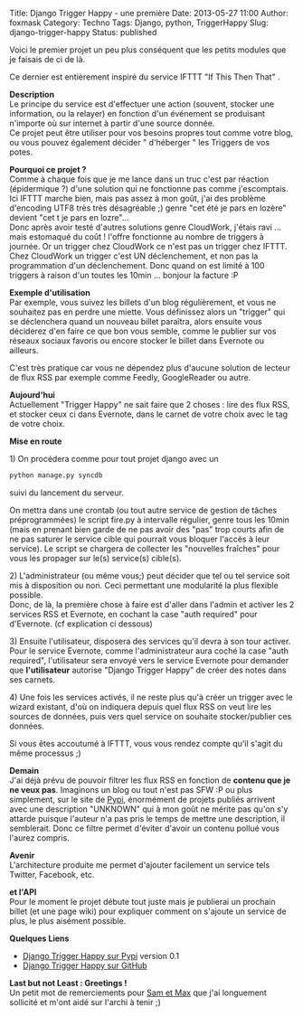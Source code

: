 Title: Django Trigger Happy - une première 
Date: 2013-05-27 11:00
Author: foxmask
Category: Techno
Tags: Django, python, TriggerHappy
Slug: django-trigger-happy
Status: published

Voici le premier projet un peu plus conséquent que les petits modules
que je faisais de ci de là.

Ce dernier est entièrement inspiré du service IFTTT "If This Then That"
.

**Description**  
Le principe du service est d'effectuer une action (souvent, stocker une
information, ou la relayer) en fonction d'un événement se produisant
n'importe où sur internet à partir d'une source donnée.  
Ce projet peut être utiliser pour vos besoins propres tout comme votre
blog, ou vous pouvez également décider " d'héberger " les Triggers de
vos potes.

**Pourquoi ce projet ?**  
Comme à chaque fois que je me lance dans un truc c'est par réaction
(épidermique ?) d'une solution qui ne fonctionne pas comme
j'escomptais.  
Ici IFTTT marche bien, mais pas assez à mon goût, j'ai des problème
d'encoding UTF8 très très désagréable ;) genre "cet été je pars en
lozère" devient "cet t je pars en lozre"...  
Donc après avoir testé d'autres solutions genre CloudWork, j'étais ravi
... mais estomaqué du coût ! l'offre fonctionne au nombre de triggers à
journée. Or un trigger chez CloudWork ce n'est pas un trigger chez
IFTTT. Chez CloudWork un trigger c'est UN déclenchement, et non pas la
programmation d'un déclenchement. Donc quand on est limité à 100
triggers à raison d'un toutes les 10min ... bonjour la facture :P

**Exemple d'utilisation**  
Par exemple, vous suivez les billets d'un blog régulièrement, et vous
ne souhaitez pas en perdre une miette. Vous définissez alors un
"trigger" qui se déclenchera quand un nouveau billet paraîtra, alors
ensuite vous déciderez d'en faire ce que bon vous semble, comme le
publier sur vos réseaux sociaux favoris ou encore stocker le billet dans
Evernote ou ailleurs.

C'est très pratique car vous ne dépendez plus d'aucune solution de
lecteur de flux RSS par exemple comme Feedly, GoogleReader ou autre.

**Aujourd'hui**  
Actuellement "Trigger Happy" ne sait faire que 2 choses : lire des flux
RSS, et stocker ceux ci dans Evernote, dans le carnet de votre choix
avec le tag de votre choix.

**Mise en route**

1\) On procédera comme pour tout projet django avec un

```python
python manage.py syncdb
```

suivi du lancement du serveur.

On mettra dans une crontab (ou tout autre service de gestion de tâches
préprogrammées) le script fire.py à intervalle régulier, genre tous les
10min (mais en prenant bien garde de ne pas avoir des "pas" trop courts
afin de ne pas saturer le service cible qui pourrait vous bloquer
l'accès à leur service). Le script se chargera de collecter les
"nouvelles fraîches" pour vous les propager sur le(s) service(s)
cible(s).

2\) L'administrateur (ou même vous;) peut décider que tel ou tel service
soit mis à disposition ou non. Ceci permettant une modularité la plus
flexible possible.  
Donc, de là, la première chose à faire est d'aller dans l'admin et
activer les 2 services RSS et Evernote, en cochant la case "auth
required" pour d'Evernote. (cf explication ci dessous)

3\) Ensuite l'utilisateur, disposera des services qu'il devra à son tour
activer. Pour le service Evernote, comme l'administrateur aura coché la
case "auth required", l'utilisateur sera envoyé vers le service Evernote
pour demander que **l'utilisateur** autorise "Django Trigger Happy" de
créer des notes dans ses carnets.

4\) Une fois les services activés, il ne reste plus qu'à créer un trigger
avec le wizard existant, d'où on indiquera depuis quel flux RSS on veut
lire les sources de données, puis vers quel service on souhaite
stocker/publier ces données.

Si vous êtes accoutumé à IFTTT, vous vous rendez compte qu'il s'agit du
même processus ;)

**Demain**  
J'ai déjà prévu de pouvoir filtrer les flux RSS en fonction de
**contenu que je ne veux pas**. Imaginons un blog ou tout n'est pas SFW
:P ou plus simplement, sur le site de
[Pypi](https://pypi.python.org/pypi), énormément de projets publiés
arrivent avec une description "UNKNOWN" qui à mon goût ne mérite pas
qu'on s'y attarde puisque l'auteur n'a pas pris le temps de mettre une
description, il semblerait. Donc ce filtre permet d'éviter d'avoir un
contenu pollué vous l'aurez compris.

**Avenir**  
L'architecture produite me permet d'ajouter facilement un service tels
Twitter, Facebook, etc.

**et l'API**  
Pour le moment le projet débute tout juste mais je publierai un
prochain billet (et une page wiki) pour expliquer comment on s'ajoute un
service de plus, le plus aisément possible.

**Quelques Liens**

-   [Django Trigger Happy sur
    Pypi](https://pypi.python.org/pypi/django_th/) version 0.1
-   [Django Trigger Happy sur
    GitHub](https://github.com/foxmask/django-th)

**Last but not Least : Greetings !**  
Un petit mot de remerciements pour [Sam et Max](http://sametmax.com/) que
j'ai longuement sollicité et m'ont aidé sur l'archi à tenir ;)

